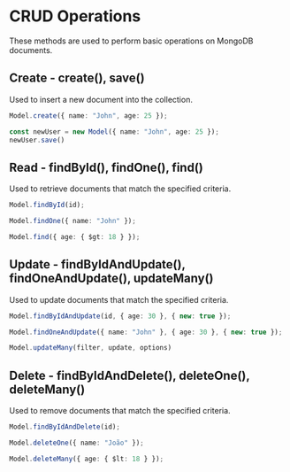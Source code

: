 # CRUD Operations

These methods are used to perform basic operations on MongoDB documents.

## Create - create(), save()

Used to insert a new document into the collection.

```typescript
Model.create({ name: "John", age: 25 });
```
```typescript
const newUser = new Model({ name: "John", age: 25 });
newUser.save()
```

## Read - findById(), findOne(), find()

Used to retrieve documents that match the specified criteria.

```typescript
Model.findById(id);
```
```typescript
Model.findOne({ name: "John" });
```
```typescript
Model.find({ age: { $gt: 18 } });
```

## Update - findByIdAndUpdate(), findOneAndUpdate(), updateMany()

Used to update documents that match the specified criteria.

```typescript
Model.findByIdAndUpdate(id, { age: 30 }, { new: true });
```
```typescript
Model.findOneAndUpdate({ name: "John" }, { age: 30 }, { new: true });
```
```typescript
Model.updateMany(filter, update, options)
```

## Delete - findByIdAndDelete(), deleteOne(), deleteMany()

Used to remove documents that match the specified criteria.

```typescript
Model.findByIdAndDelete(id);
```
```typescript
Model.deleteOne({ name: "João" });
```
```typescript
Model.deleteMany({ age: { $lt: 18 } });
```